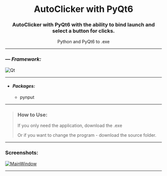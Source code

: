 <h1 align="center">AutoClicker with PyQt6</h1>
<h3 align="center">AutoClicker with PyQt6 with the ability to bind launch and select a button for clicks.</h3>
<p align="center">Python and PyQt6 to .exe</p>


---

### — _Framework:_
![Qt](https://img.shields.io/badge/Qt-%23217346.svg?style=for-the-badge&logo=Qt&logoColor=white)

---

- #### _Packages:_
    - pynput

---

> ### How to Use:
> If you only need the application, download the .exe
>
> Or if you want to change the program - download the source folder.

---

### Screenshots:
<a href="https://ibb.co/8bFhp1K"><img src="https://i.ibb.co/FXGPMRx/Main-Window.png" alt="MainWindow" border="0"></a>

---
